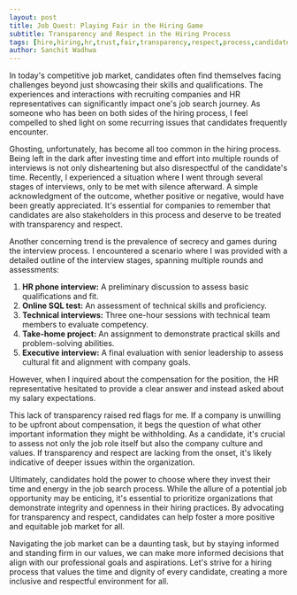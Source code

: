 ```yaml
---
layout: post
title: Job Quest: Playing Fair in the Hiring Game
subtitle: Transparency and Respect in the Hiring Process
tags: [hire,hiring,hr,trust,fair,transparency,respect,process,candidates,employment,jobs,interview]
author: Sanchit Wadhwa
---
```


In today's competitive job market, candidates often find themselves facing challenges beyond just showcasing their skills and qualifications. The experiences and interactions with recruiting companies and HR representatives can significantly impact one's job search journey. As someone who has been on both sides of the hiring process, I feel compelled to shed light on some recurring issues that candidates frequently encounter.

Ghosting, unfortunately, has become all too common in the hiring process. Being left in the dark after investing time and effort into multiple rounds of interviews is not only disheartening but also disrespectful of the candidate's time. Recently, I experienced a situation where I went through several stages of interviews, only to be met with silence afterward. A simple acknowledgment of the outcome, whether positive or negative, would have been greatly appreciated. It's essential for companies to remember that candidates are also stakeholders in this process and deserve to be treated with transparency and respect.

Another concerning trend is the prevalence of secrecy and games during the interview process. I encountered a scenario where I was provided with a detailed outline of the interview stages, spanning multiple rounds and assessments:

1. **HR phone interview:** A preliminary discussion to assess basic qualifications and fit.
2. **Online SQL test:** An assessment of technical skills and proficiency.
3. **Technical interviews:** Three one-hour sessions with technical team members to evaluate competency.
4. **Take-home project:** An assignment to demonstrate practical skills and problem-solving abilities.
5. **Executive interview:** A final evaluation with senior leadership to assess cultural fit and alignment with company goals.

However, when I inquired about the compensation for the position, the HR representative hesitated to provide a clear answer and instead asked about my salary expectations.

This lack of transparency raised red flags for me. If a company is unwilling to be upfront about compensation, it begs the question of what other important information they might be withholding. As a candidate, it's crucial to assess not only the job role itself but also the company culture and values. If transparency and respect are lacking from the onset, it's likely indicative of deeper issues within the organization.

Ultimately, candidates hold the power to choose where they invest their time and energy in the job search process. While the allure of a potential job opportunity may be enticing, it's essential to prioritize organizations that demonstrate integrity and openness in their hiring practices. By advocating for transparency and respect, candidates can help foster a more positive and equitable job market for all.

Navigating the job market can be a daunting task, but by staying informed and standing firm in our values, we can make more informed decisions that align with our professional goals and aspirations. Let's strive for a hiring process that values the time and dignity of every candidate, creating a more inclusive and respectful environment for all.